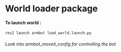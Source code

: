 # World loader package

#### To launch world :
```
ros2 launch armbot load_world.launch.py
```

###### Look into armbot_moveit_config for controlling the bot